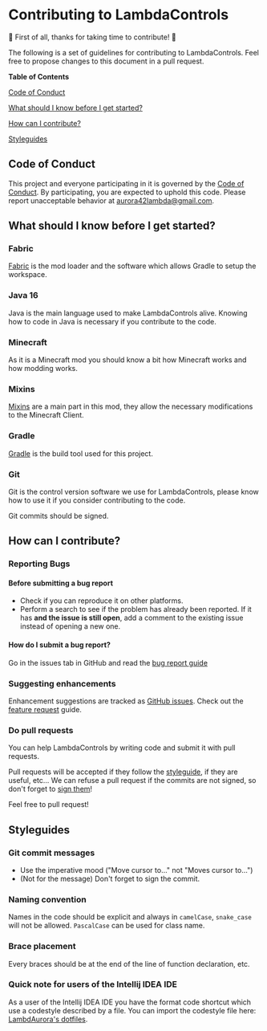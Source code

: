 # Contributing to LambdaControls

:tada: First of all, thanks for taking time to contribute! :tada:

The following is a set of guidelines for contributing to LambdaControls. 
Feel free to propose changes to this document in a pull request.

**Table of Contents**

[Code of Conduct](#code-of-conduct)

[What should I know before I get started?](#what-should-i-know-before-i-get-started)

[How can I contribute?](#how-can-i-contribute)

[Styleguides](#styleguides)

## Code of Conduct

This project and everyone participating in it is governed by the [Code of Conduct](https://github.com/LambdAurora/LambdaControls/blob/master/CODE_OF_CONDUCT.md).
By participating, you are expected to uphold this code. Please report unacceptable behavior at [aurora42lambda@gmail.com](mailto:aurora42lambda@gmail.com).

## What should I know before I get started?

### Fabric

[Fabric](https://fabricmc.net/) is the mod loader and the software which allows Gradle to setup the workspace.

### Java 16

Java is the main language used to make LambdaControls alive.
Knowing how to code in Java is necessary if you contribute to the code.

### Minecraft

As it is a Minecraft mod you should know a bit how Minecraft works and how modding works.

### Mixins

[Mixins](https://github.com/SpongePowered/Mixin/wiki) are a main part in this mod, they allow the necessary modifications to the Minecraft Client.

### Gradle

[Gradle](https://gradle.org/) is the build tool used for this project.

### Git

Git is the control version software we use for LambdaControls, please know how to use it if you consider contributing to the code.

Git commits should be signed.

## How can I contribute?

### Reporting Bugs

#### Before submitting a bug report

- Check if you can reproduce it on other platforms.
- Perform a search to see if the problem has already been reported. If it has **and the issue is still open**, add a comment to the existing issue instead of opening a new one.

#### How do I submit a bug report?

Go in the issues tab in GitHub and read the [bug report guide](https://github.com/LambdAurora/LambdaControls/blob/1.17/.github/ISSUE_TEMPLATE/bug_report.md)

### Suggesting enhancements

Enhancement suggestions are tracked as [GitHub issues](https://github.com/LambdAurora/LambdaControls/issues).
Check out the [feature request](https://github.com/LambdAurora/LambdaControls/blob/1.17/.github/ISSUE_TEMPLATE/feature_request.md) guide.

### Do pull requests

You can help LambdaControls by writing code and submit it with pull requests.

Pull requests will be accepted if they follow the [styleguide](#styleguides), if they are useful, etc...
We can refuse a pull request if the commits are not signed, so don't forget to [sign them](https://help.github.com/en/articles/signing-commits)!

Feel free to pull request! 

## Styleguides

### Git commit messages

* Use the imperative mood ("Move cursor to..." not "Moves cursor to...")
* (Not for the message) Don't forget to sign the commit. 

### Naming convention

Names in the code should be explicit and always in `camelCase`, `snake_case` will not be allowed.
`PascalCase` can be used for class name.

### Brace placement

Every braces should be at the end of the line of function declaration, etc.

### Quick note for users of the Intellij IDEA IDE

As a user of the Intellij IDEA IDE you have the format code shortcut which use a codestyle described by a file.
You can import the codestyle file here: [LambdAurora's dotfiles](https://github.com/LambdAurora/dotfiles/blob/master/jetbrains/lambdacodestyle2.xml).
